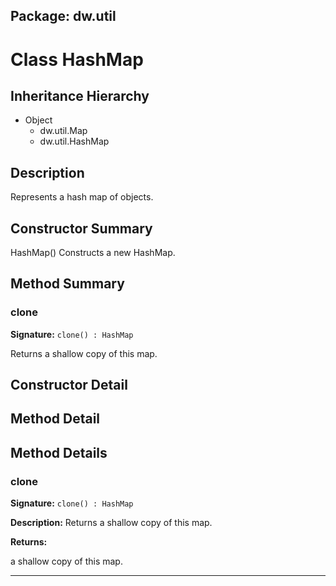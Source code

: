 ## Package: dw.util

# Class HashMap

## Inheritance Hierarchy

- Object
  - dw.util.Map
  - dw.util.HashMap

## Description

Represents a hash map of objects.

## Constructor Summary

HashMap() Constructs a new HashMap.

## Method Summary

### clone

**Signature:** `clone() : HashMap`

Returns a shallow copy of this map.

## Constructor Detail

## Method Detail

## Method Details

### clone

**Signature:** `clone() : HashMap`

**Description:** Returns a shallow copy of this map.

**Returns:**

a shallow copy of this map.

---